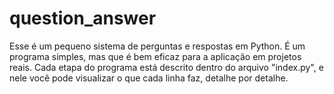 # question_answer

Esse é um pequeno sistema de perguntas e respostas em Python. É um programa simples, mas que é bem eficaz para a aplicação em projetos reais.
Cada etapa do programa está descrito dentro do arquivo "index.py", e nele você pode visualizar o que cada linha faz, detalhe por detalhe.
